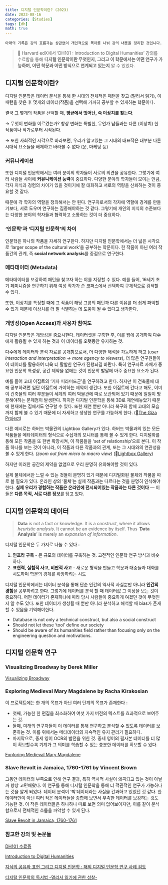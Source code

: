 ```yaml
---
title: 디지털 인문학이란? (2023)
date: 2023-08-16
categories: [Studies]
tags: [dh]
math: true
---
```


`아래의 기록은 강의 흐름과는 상관없이 개인적으로 목차를 나눠 강의 내용을 정리한 것입니다.`

> 📌 Harvard edX에서 ‘DH101 : Introduction to Digital Humanities’ 강의를 수료함을 통해 **디지털 인문학이란 무엇인지, 그리고 이 학문에서는 어떤 연구가 가능하며, 어떤 학문과 어떤 방식으로 연계되고 있는지** 알 수 있었다.


## 디지털 인문학이란?

디지털 인문학은 데이터 분석을 통해 한 시대의 전체적은 패턴을 찾고 (멀리서 읽기), 이 패턴을 찾은 후 몇개의 데이터(작품)을 선택해 가까히 공부할 수 있게하는 학문이다.

결국 그 몇개의 작품을 선택할 때, **평균에서 벗어난, 즉 이상치를 찾는다**.

→ 무엇이 변화를 이르켰는가? 항상 변화는 특별한, 무언가 남들과는 다른 (이상치) 한 작품이나 작가로부터 시작된다. 

→ 또한 사회적인 시각으로 바라보면, 우리가 알고있는 그 시대의 대표작은 대부분 다른 시대적 요소들을 배제하고 바라볼 수 없다 (운, 마케팅 등)

### 커뮤니케이션

또한 디지털 인문학에서는 여러 분야의 학자들이 서로의 의견을 공유한다. 그렇기에 여러 사람들 사이에 **커뮤니케이션 능력**이 중요하다. 다양한 분야의 학자들이 모이는 만큼, 각자 지식과 경험의 차이가 있을 것이기에 잘 대화하고 서로의 역량을 신뢰하는 것이 중요할 것 같다. 

때문에 각 학자의 역할을 정의해서는 안 된다. 연구자로서의 각자에 역할에 경계를 만들기보다, 서로 도우며 연구하는 집중해야하는 것 같다. 그렇기에 개인의 지식의 수준보다는 다양한 분야의 학자들과 협력하고 소통하는 것이 더 중요하다.

### ‘인문학’과 ‘디지털 인문학’의 차이

인문학은 하나의 작품을 자세히 연구한다. 하지만 디지털 인문학에서는 더 넓은 시각으로 ‘larger scope of the cultural work’을 공부하는 학문이다. 한 작품이 아닌 여러 작품간의 관계, 즉 **social network analysis**를 중점으로 연구한다. 

### 메타데이터 (Metadata)

메타데이터를 보강하여 패턴을 찾고자 하는 야를 지정할 수 있다. 예를 들어, 16세기 초기 페미니즘을 연구하기 위해 여성 작가가 쓴 코퍼스에서 선택하여 구체적으로 검색할 수 있다.

또한, 이상치를 특정할 때에 그 작품이 해당 그룹의 패턴과 다른 이유를 더 쉽게 파악할 수 있기 때문에 이상치를 더 잘 식별하는 데 도움이 될 수 있다고 생각한다.

### 개방성(Open Access)과 사용자 참여도

디지털 인문학은 개방성을 중요시한다. 데이터셋을 구축한 후, 이를 웹에 공개하여 다수에게 활용될 수 있게 하는 것과 이 데이터를 오랫동안 유지하는 것.

다수에게 데이터와 분석 자료를 공개함으로서, 더 다양한 해석을 가능하게 하고 (*user interaction and interpretation → more agency to viewers*), 더 많은 연구원들이 이 데이터를 활용하여 더욱 더 활발한 연구가 진행되길 바란다. 특히 연구자료 자체가 중요한 인문학 특성상, 공간 제약을 없애는 것이 인문학 발달에 아주 중요한 요소가 된다. 

예를 들어 고대 이집트의 ‘기자 피라미드군’을 연구하려고 한다. 하지만 이 건축물에 대해 공부하려면 일단 이집트에 가야하는 제약이 생긴다. 또한 이집트에 간다고 해도, 이미 이 건축물의 여러 부분들이 세계의 여러 박물관에 따로 보관되어 있기 때문에 일일이 방문해야하는 문제점이 발생한다. 하지만 디지털 인문학을 통해 3D로 재연해놓았기 때문에 현재에는 집에서도 연구할 수 있다. 또한 재연 뿐만 아니라 복구와 함께 고대의 모습까지 함께 볼 수 있기 때문에 더 자세하고 생생한 연구를 가능하게 한다. (🔗[The Giza Project](giza.fas.harvard.edu/))

다른 예시로는 하버드 박물관의 Lightbox Gallery가 있다. 하버드 박물과의 있는 모든 작품들을 메타데이터의 형식으로 수십개의 모니터를 통해 볼 수 있게 한다. 디지털화를 통해 모든 작품을 또 한번 확장시켜, 이 작품들을 ‘set of relationship’으로 본다. 이 작품 하나를 보는 것이 아니라, 이 작품과 다른 작품과의 관계, 또는 그 시대와의 연관성을 볼 수 있게 한다. *(zoom out from micro to macro view)* (🔗[Lightbox Gallery](https://mlml.io/p/light-box/))

하지만 이러한 공간의 제약을 없앰으로 우리 분명히 유의해야할 것이 있다.

실제 물체에서만 느낄 수 있는 것들이 분명히 있기 때문에 디지털화된 물체와 작품을 따로 볼 필요가 있다. 온라인 상의 ‘물체’는 실제 작품과는 다르다는 것을 분명히 인식해야한다. **실제 우리가 경험하는 작품은 온라인에 전시되어있는 작품과는 다른 것이다** — 이 둘은 **다른 목적, 서로 다른 정보**를 담고 있다. 

## 디지털 인문학의 데이터

> **Data** is not a fact or knowledge. It is a *construct*, where it allows *heuristic analysis*. It cannot be an evidence by itself. Thus ‘**Data Analysis**’ is merely an *expansion of information*.
> 

디지털 인문학은 두 가지로 나눌 수 있다 : 

1. **인프라 구축** - 큰 규모의 데이터를 구축하는 것. 고전적인 인문학 연구 방식과 비슷하다.
2. **표현력, 실험적 사고, 비판적 사고** - 새로운 형식을 만들고 학문과 대중들과 대화를 시도하며 학문의 경계를 확장하려는 시도

디지털 인문학에서는 데이터 분석을 통해 단순 인간의 역사적 사실뿐만 아니라 **인간의 경험**을 공부하려고 한다. 그렇기에 데이터를 분석 할 때 데이터값 그 이상을 보는 것이 중요하다. 어떤 데이터가 존재하냐에 따라 당시 사람들이 중요하게 여겼던 것이 무엇인지 알 수도 있다. 또한 데이터가 생성될 때 뿐만 아니라 분석하고 해석할 때 bias가 존재할 수 있음을 기억해야한다. 

- Database is not only a technical construct, but also a social construct
- Should not let these ‘tool’ define our society
- Should be aware of its humanities field rather than focusing only on the engineering question and motivations.

## 디지털 인문학 연구

### Visualizing Broadway by Derek Miller

[Visualizing Broadway](https://www.visualizingbroadway.com/)

### Exploring Medieval Mary Magdalene by Racha Kirakosian

이 프로젝트에는 한 개의 목표가 아닌 여러 단계의 목표가 존재한다 :

- 첫째, 가능한 한 편집을 최소화하여 여섯 가지 버전의 텍스트를 효과적으로 보여주는 것.
- 둘째, 미래의 연구자들이 이 데이터를 통해 연구하고 분석할 수 있도록 데이터를 보존하는 것. 이를 위해서는 메타데이터의 지속적인 유지 관리가 필요하다.
- 마지막으로, 중세 영어 OCR의 발전을 위한 것. 중세 영어의 필사본 데이터를 더 많이 확보할수록 기계가 그 의미를 학습할 수 있는 충분한 데이터를 확보할 수 있다.

[Exploring Medieval Mary Magdalene](https://digitalhumanities.fas.harvard.edu/project/exploring-medieval-mary-magdalene/)

### Slave Revolt in Jamaica, 1760-1761 by Vincent Brown

그동안 데이터의 부족으로 인해 연구 결과, 특히 역사적 사실이 왜곡되고 있는 것이 아닐까 항상 고민해왔다. 이 연구를 통해 디지털 인문학을 통해 더 객관적인 연구가 가능하다는 것을 알게 되었다. 데이터 분석이 ‘빅’데이터라는 사실을 간과하고 있었던 것 같다. 한 데이터만이 아닌 여러 작은 데이터들을 종합해 보면서 부족한 데이터를 보강하는 것도 가능한 것. 이 작은 데이터들은 하나하나 따로 보면 의미 없어보이지만, 이를 같이 분석함으로서 전체적인 흐름을 파악할 수 있게 된다. 

[Slave Revolt in Jamaica, 1760-1761](revolt.axismaps.com/)

### 참고한 강의 및 논문들

[DH101 수료증](https://s3-us-west-2.amazonaws.com/secure.notion-static.com/19038696-025c-48ef-8124-8fcd86318983/HarvardX_DH101_Certificate___edX.pdf)

[Introduction to Digital Humanities](https://www.edx.org/learn/humanities/harvard-university-introduction-to-digital-humanities?index=product&queryID=38274b8c4ec905744c876287938c8364&position=1)

[지식의 공유와 표현 그리고 디지털 인문학 : 해외 디지털 인문학 연구 사례 검토](https://www.kci.go.kr/kciportal/ci/sereArticleSearch/ciSereArtiView.kci?sereArticleSearchBean.artiId=ART002846822)

[디지털 인문학의 독서법 -멀리서 읽기에 관한 성찰-](https://www.kci.go.kr/kciportal/ci/sereArticleSearch/ciSereArtiView.kci?sereArticleSearchBean.artiId=ART002914643)